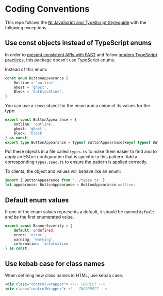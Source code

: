 # Coding Conventions

This repo follows the [NI JavaScript and TypeScript Styleguide](https://github.com/ni/javascript-styleguide) with the following exceptions.

## Use const objects instead of TypeScript enums

In order to [present consistent APIs with FAST](https://github.com/microsoft/fast/pull/5930) and follow [modern TypeScript practices](https://www.typescriptlang.org/docs/handbook/enums.html#objects-vs-enums), this package doesn't use TypeScript enums.

Instead of this enum:

```ts
const enum ButtonAppearance {
    Outline = 'outline',
    Ghost = 'ghost',
    Block = 'outblockline',
}
```

You can use a `const` object for the enum and a union of its values for the type:

```ts
export const ButtonAppearance = {
    outline: 'outline',
    ghost: 'ghost',
    block: 'block'
} as const;
export type ButtonAppearance = typeof ButtonAppearance[keyof typeof ButtonAppearance];
```

Put these objects in a file called `types.ts` to make them easier to find and to apply an ESLint configuration that is specific to this pattern. Add a corresponding `types.spec.ts` to ensure the pattern is applied correctly.

To clients, the object and values will behave like an enum:

```ts
import { ButtonAppearance from '../types.ts' }
let appearance: ButtonAppearance = ButtonAppearance.outline;
```

## Default enum values

If one of the enum values represents a default, it should be named `default` and be the first enumerated value.

```ts
export const BannerSeverity = {
    default: undefined,
    error: 'error',
    warning: 'warning',
    information: 'information'
} as const;
```

## Use kebab case for class names

When defining new class names in HTML, use kebab case.

```html
<div class="control-wrapper"> <!-- CORRECT -->
<div class="controlWrapper"> <!-- INCORRECT -->
```